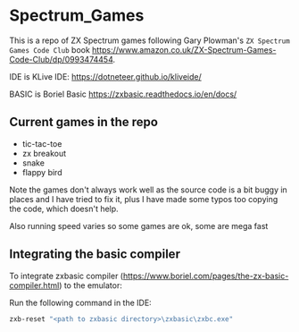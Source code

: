 # Spectrum_Games
This is a repo of ZX Spectrum games following Gary Plowman's `ZX Spectrum Games Code Club` book https://www.amazon.co.uk/ZX-Spectrum-Games-Code-Club/dp/0993474454.

IDE is KLive IDE: https://dotneteer.github.io/kliveide/

BASIC is Boriel Basic https://zxbasic.readthedocs.io/en/docs/

## Current games in the repo

- tic-tac-toe
- zx breakout
- snake
- flappy bird

Note the games don't always work well as the source code is a bit buggy in places and I have tried to fix it, plus I have made some typos too copying the code, which doesn't help. 

Also running speed varies so some games are ok, some are mega fast

## Integrating the basic compiler
To integrate zxbasic compiler (https://www.boriel.com/pages/the-zx-basic-compiler.html) to the emulator:

Run the following command in the IDE:
```bash
zxb-reset "<path to zxbasic directory>\zxbasic\zxbc.exe"
```
